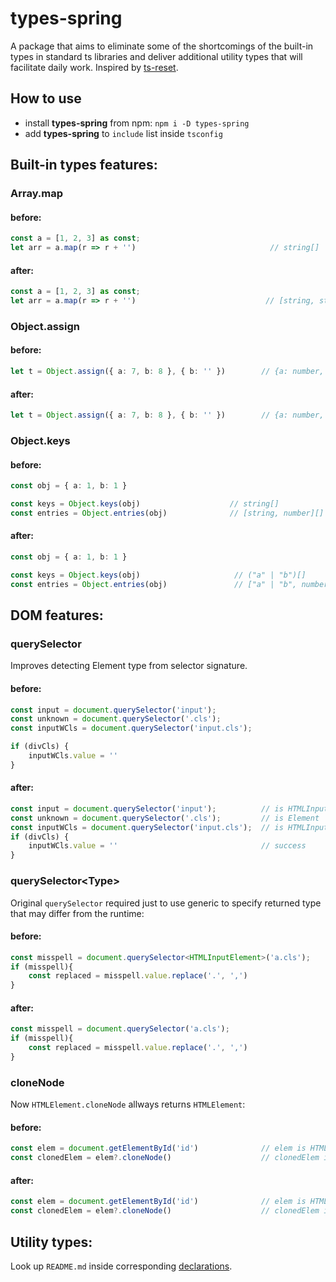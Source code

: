 # types-spring 

A package that aims to eliminate some of the shortcomings of the built-in types in standard ts libraries and deliver additional utility types that will facilitate daily work. Inspired by [ts-reset](https://github.com/total-typescript/ts-reset). 

## How to use
<ul>
    <li>install <b>types-spring</b> from npm: <code>npm i -D types-spring </code></li>
    <li>add <b>types-spring</b> to <code>include</code> list inside <code>tsconfig</code></li>
</ul>

## Built-in types features:

### Array.map

#### before: 

```ts
const a = [1, 2, 3] as const;
let arr = a.map(r => r + '')                              // string[]
```

#### after: 

```ts
const a = [1, 2, 3] as const;
let arr = a.map(r => r + '')                             // [string, string, string]
```

### Object.assign

#### before: 

```ts
let t = Object.assign({ a: 7, b: 8 }, { b: '' })        // {a: number, b: never}
```

#### after: 

```ts
let t = Object.assign({ a: 7, b: 8 }, { b: '' })        // {a: number, b: string}
```


### Object.keys

#### before:

```ts
const obj = { a: 1, b: 1 }

const keys = Object.keys(obj)                    // string[]
const entries = Object.entries(obj)              // [string, number][]
```

#### after:

```ts
const obj = { a: 1, b: 1 }

const keys = Object.keys(obj)                     // ("a" | "b")[]
const entries = Object.entries(obj)               // ["a" | "b", number][]
```

## DOM features:

### querySelector

Improves detecting Element type from selector signature. 

#### before: 


```ts
const input = document.querySelector('input');                                              // is HTMLInputElement | null
const unknown = document.querySelector('.cls');                                             // is Element | null
const inputWCls = document.querySelector('input.cls');                                      // is Element | null

if (divCls) {
    inputWCls.value = ''                                                                    // error
}
```

#### after:

```ts
const input = document.querySelector('input');          // is HTMLInputElement | null
const unknown = document.querySelector('.cls');         // is Element | null
const inputWCls = document.querySelector('input.cls');  // is HTMLInputElement | null
if (divCls) {
    inputWCls.value = ''                                // success
}
```

### querySelector\<Type\>

Original `querySelector` required just to use generic to specify returned type that may differ from the runtime:

#### before: 

```ts
const misspell = document.querySelector<HTMLInputElement>('a.cls');                         // is HTMLInputElement | null
if (misspell){
    const replaced = misspell.value.replace('.', ',')                                       // runtime error!
}
```

#### after:

```ts
const misspell = document.querySelector('a.cls');                                           // is HTMLInputElement | null
if (misspell){
    const replaced = misspell.value.replace('.', ',')                                       // typescript error!
}
```

### cloneNode

Now `HTMLElement.cloneNode` allways returns `HTMLElement`:

#### before: 

```ts
const elem = document.getElementById('id')              // elem is HTMLElement
const clonedElem = elem?.cloneNode()                    // clonedElem is Node
```

#### after:

```ts
const elem = document.getElementById('id')              // elem is HTMLElement
const clonedElem = elem?.cloneNode()                    // clonedElem is HTMLElement also
```

## Utility types:

Look up `README.md` inside corresponding [declarations](https://github.com/Sanshain/types-spring/tree/master/sources/utils).


